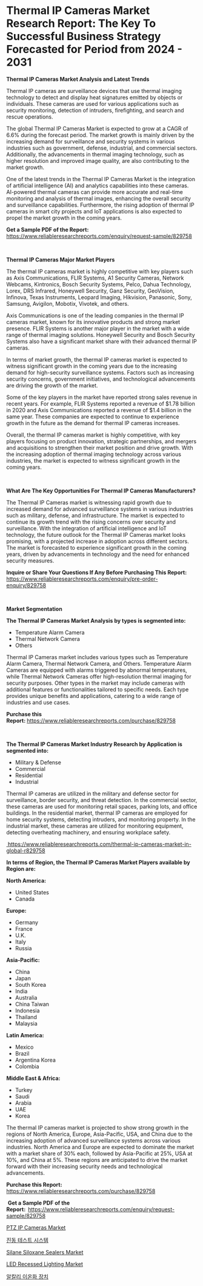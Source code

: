 <p><h1>Thermal IP Cameras Market Research Report: The Key To Successful Business Strategy Forecasted for Period from 2024 - 2031</h1></p><p><strong>Thermal IP Cameras Market Analysis and Latest Trends</strong></p>
<p><p>Thermal IP cameras are surveillance devices that use thermal imaging technology to detect and display heat signatures emitted by objects or individuals. These cameras are used for various applications such as security monitoring, detection of intruders, firefighting, and search and rescue operations.</p><p>The global Thermal IP Cameras Market is expected to grow at a CAGR of 6.6% during the forecast period. The market growth is mainly driven by the increasing demand for surveillance and security systems in various industries such as government, defense, industrial, and commercial sectors. Additionally, the advancements in thermal imaging technology, such as higher resolution and improved image quality, are also contributing to the market growth.</p><p>One of the latest trends in the Thermal IP Cameras Market is the integration of artificial intelligence (AI) and analytics capabilities into these cameras. AI-powered thermal cameras can provide more accurate and real-time monitoring and analysis of thermal images, enhancing the overall security and surveillance capabilities. Furthermore, the rising adoption of thermal IP cameras in smart city projects and IoT applications is also expected to propel the market growth in the coming years.</p></p>
<p><strong>Get a Sample PDF of the Report:&nbsp;</strong> <a href="https://www.reliableresearchreports.com/enquiry/request-sample/829758">https://www.reliableresearchreports.com/enquiry/request-sample/829758</a></p>
<p>&nbsp;</p>
<p><strong>Thermal IP Cameras Major Market Players</strong></p>
<p><p>The thermal IP cameras market is highly competitive with key players such as Axis Communications, FLIR Systems, A1 Security Cameras, Network Webcams, Kintronics, Bosch Security Systems, Pelco, Dahua Technology, Lorex, DRS Infrared, Honeywell Security, Ganz Security, GeoVision, Infinova, Texas Instruments, Leopard Imaging, Hikvision, Panasonic, Sony, Samsung, Avigilon, Mobotix, Vivotek, and others. </p><p>Axis Communications is one of the leading companies in the thermal IP cameras market, known for its innovative products and strong market presence. FLIR Systems is another major player in the market with a wide range of thermal imaging solutions. Honeywell Security and Bosch Security Systems also have a significant market share with their advanced thermal IP cameras.</p><p>In terms of market growth, the thermal IP cameras market is expected to witness significant growth in the coming years due to the increasing demand for high-security surveillance systems. Factors such as increasing security concerns, government initiatives, and technological advancements are driving the growth of the market.</p><p>Some of the key players in the market have reported strong sales revenue in recent years. For example, FLIR Systems reported a revenue of $1.78 billion in 2020 and Axis Communications reported a revenue of $1.4 billion in the same year. These companies are expected to continue to experience growth in the future as the demand for thermal IP cameras increases.</p><p>Overall, the thermal IP cameras market is highly competitive, with key players focusing on product innovation, strategic partnerships, and mergers and acquisitions to strengthen their market position and drive growth. With the increasing adoption of thermal imaging technology across various industries, the market is expected to witness significant growth in the coming years.</p></p>
<p>&nbsp;</p>
<p><strong>What Are The Key Opportunities For Thermal IP Cameras Manufacturers?</strong></p>
<p><p>The Thermal IP Cameras market is witnessing rapid growth due to increased demand for advanced surveillance systems in various industries such as military, defense, and infrastructure. The market is expected to continue its growth trend with the rising concerns over security and surveillance. With the integration of artificial intelligence and IoT technology, the future outlook for the Thermal IP Cameras market looks promising, with a projected increase in adoption across different sectors. The market is forecasted to experience significant growth in the coming years, driven by advancements in technology and the need for enhanced security measures.</p></p>
<p><strong>Inquire or Share Your Questions If Any Before Purchasing This Report:</strong> <a href="https://www.reliableresearchreports.com/enquiry/pre-order-enquiry/829758">https://www.reliableresearchreports.com/enquiry/pre-order-enquiry/829758</a></p>
<p>&nbsp;</p>
<p><strong>Market Segmentation</strong></p>
<p><strong>The Thermal IP Cameras Market Analysis by types is segmented into:</strong></p>
<p><ul><li>Temperature Alarm Camera</li><li>Thermal Network Camera</li><li>Others</li></ul></p>
<p><p>Thermal IP Cameras market includes various types such as Temperature Alarm Camera, Thermal Network Camera, and Others. Temperature Alarm Cameras are equipped with alarms triggered by abnormal temperatures, while Thermal Network Cameras offer high-resolution thermal imaging for security purposes. Other types in the market may include cameras with additional features or functionalities tailored to specific needs. Each type provides unique benefits and applications, catering to a wide range of industries and use cases.</p></p>
<p><strong>Purchase this Report:&nbsp;</strong><a href="https://www.reliableresearchreports.com/purchase/829758">https://www.reliableresearchreports.com/purchase/829758</a></p>
<p>&nbsp;</p>
<p><strong>The Thermal IP Cameras Market Industry Research by Application is segmented into:</strong></p>
<p><ul><li>Military & Defense</li><li>Commercial</li><li>Residential</li><li>Industrial</li></ul></p>
<p><p>Thermal IP cameras are utilized in the military and defense sector for surveillance, border security, and threat detection. In the commercial sector, these cameras are used for monitoring retail spaces, parking lots, and office buildings. In the residential market, thermal IP cameras are employed for home security systems, detecting intruders, and monitoring property. In the industrial market, these cameras are utilized for monitoring equipment, detecting overheating machinery, and ensuring workplace safety.</p></p>
<p><a href="https://www.reliableresearchreports.com/thermal-ip-cameras-market-in-global-r829758">&nbsp;https://www.reliableresearchreports.com/thermal-ip-cameras-market-in-global-r829758</a></p>
<p><strong>In terms of Region, the Thermal IP Cameras Market Players available by Region are:</strong></p>
<p>
    <p> <strong> North America: </strong>
        <ul>
            <li>United States</li>
            <li>Canada</li>
        </ul>
        </p> 
    <p> <strong> Europe: </strong>
        <ul>
            <li>Germany</li>
            <li>France</li>
            <li>U.K.</li>
            <li>Italy</li>
            <li>Russia</li>
        </ul>
        </p> 
    <p> <strong> Asia-Pacific: </strong>
        <ul>
            <li>China</li>
            <li>Japan</li>
            <li>South Korea</li>
            <li>India</li>
            <li>Australia</li>
            <li>China Taiwan</li>
            <li>Indonesia</li>
            <li>Thailand</li>
            <li>Malaysia</li>
        </ul>
        </p> 
    <p> <strong> Latin America: </strong>
        <ul>
            <li>Mexico</li>
            <li>Brazil</li>
            <li>Argentina Korea</li>
            <li>Colombia</li>
        </ul>
        </p> 
    <p> <strong> Middle East & Africa: </strong>
        <ul>
            <li>Turkey</li>
            <li>Saudi</li>
            <li>Arabia</li>
            <li>UAE</li>
            <li>Korea</li>
        </ul>
    </p>
    </p>
<p><p>The thermal IP cameras market is projected to show strong growth in the regions of North America, Europe, Asia-Pacific, USA, and China due to the increasing adoption of advanced surveillance systems across various industries. North America and Europe are expected to dominate the market with a market share of 30% each, followed by Asia-Pacific at 25%, USA at 10%, and China at 5%. These regions are anticipated to drive the market forward with their increasing security needs and technological advancements.</p></p>
<p><strong>Purchase this Report: </strong><a href="https://www.reliableresearchreports.com/purchase/829758">https://www.reliableresearchreports.com/purchase/829758</a></p>
<p>&nbsp;<strong>Get a Sample PDF of the Report:&nbsp;&nbsp;</strong><a href="https://www.reliableresearchreports.com/enquiry/request-sample/829758">https://www.reliableresearchreports.com/enquiry/request-sample/829758</a></p>
<p><strong></strong></p>
<p><p><a href="https://github.com/irfadac/Market-Research-Report-List-3/blob/main/ptz-ip-cameras-market.md">PTZ IP Cameras Market</a></p><p><a href="https://github.com/ZacharyScthmitt4465/Market-Research-Report-List-1/blob/main/245551327267.md">진동 테스트 시스템</a></p><p><a href="https://issuu.com/reportprime-2/docs/silane-siloxane-sealers-market-size-2030.pptx">Silane Siloxane Sealers Market</a></p><p><a href="https://github.com/ashepherd82/Market-Research-Report-List-4/blob/main/led-recessed-lighting-market.md">LED Recessed Lighting Market</a></p><p><a href="https://github.com/lkwggful07722/Market-Research-Report-List-1/blob/main/271981527266.md">알칼리 이온화 장치</a></p></p>